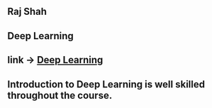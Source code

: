 ## Raj Shah
## Deep Learning
## link -> [Deep Learning](https://www.coursera.org/learn/neural-networks-deep-learning)
## Introduction to Deep Learning is well skilled throughout the course.